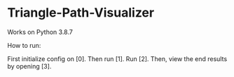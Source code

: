 # Triangle-Path-Visualizer
Works on Python 3.8.7

How to run:

First initialize config on [0].
Then run [1].
Run [2].
Then, view the end results by opening [3].
